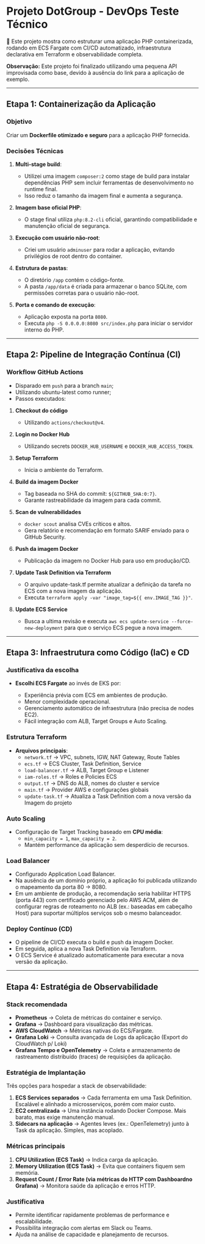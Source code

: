 # Projeto DotGroup - DevOps Teste Técnico

🚀 Este projeto mostra como estruturar uma aplicação PHP containerizada, rodando em ECS Fargate com CI/CD automatizado, infraestrutura declarativa em Terraform e observabilidade completa.

**Observação:** Este projeto foi finalizado utilizando uma pequena API improvisada como base, devido à ausência do link para a aplicação de exemplo.

---

## Etapa 1: Containerização da Aplicação

### Objetivo
Criar um **Dockerfile otimizado e seguro** para a aplicação PHP fornecida.

### Decisões Técnicas
1. **Multi-stage build**:
   - Utilizei uma imagem `composer:2` como stage de build para instalar dependências PHP sem incluir ferramentas de desenvolvimento no runtime final.
   - Isso reduz o tamanho da imagem final e aumenta a segurança.

2. **Imagem base oficial PHP**:
   - O stage final utiliza `php:8.2-cli` oficial, garantindo compatibilidade e manutenção oficial de segurança.

3. **Execução com usuário não-root**:
   - Criei um usuário `adminuser` para rodar a aplicação, evitando privilégios de root dentro do container.

4. **Estrutura de pastas**:
   - O diretório `/app` contém o código-fonte.
   - A pasta `/app/data` é criada para armazenar o banco SQLite, com permissões corretas para o usuário não-root.

5. **Porta e comando de execução**:
   - Aplicação exposta na porta `8080`.
   - Executa `php -S 0.0.0.0:8080 src/index.php` para iniciar o servidor interno do PHP.

---

## Etapa 2: Pipeline de Integração Contínua (CI)

### Workflow GitHub Actions
- Disparado em `push` para a branch `main`;
- Utilizando ubuntu-latest como runner;
- Passos executados:

1. **Checkout do código**  
   - Utilizando `actions/checkout@v4`.

2. **Login no Docker Hub**  
   - Utilizando secrets `DOCKER_HUB_USERNAME` e `DOCKER_HUB_ACCESS_TOKEN`.

3. **Setup Terraform**
   - Inicia o ambiente do Terraform.

4. **Build da imagem Docker**  
   - Tag baseada no SHA do commit: `${GITHUB_SHA:0:7}`.
   - Garante rastreabilidade da imagem para cada commit.

5. **Scan de vulnerabilidades**  
   - `docker scout` analisa CVEs críticos e altos.
   - Gera relatório e recomendação em formato SARIF enviado para o GitHub Security.

6. **Push da imagem Docker**  
   - Publicação da imagem no Docker Hub para uso em produção/CD.

7. **Update Task Definition via Terraform** 
   - O arquivo update-task.tf permite atualizar a definição da tarefa no ECS com a nova imagem da aplicação.
   - Executa `terraform apply -var "image_tag=${{ env.IMAGE_TAG }}"`.

8. **Update ECS Service**  
   - Busca a ultima revisão e executa `aws ecs update-service --force-new-deployment` para que o serviço ECS pegue a nova imagem.

---

## Etapa 3: Infraestrutura como Código (IaC) e CD

### Justificativa da escolha
- **Escolhi ECS Fargate** ao invés de EKS por:

  - Experiência prévia com ECS em ambientes de produção. 
  - Menor complexidade operacional.
  - Gerenciamento automático de infraestrutura (não precisa de nodes EC2).
  - Fácil integração com ALB, Target Groups e Auto Scaling.

### Estrutura Terraform
- **Arquivos principais**:
  - `network.tf` → VPC, subnets, IGW, NAT Gateway, Route Tables
  - `ecs.tf` → ECS Cluster, Task Definition, Service
  - `load-balancer.tf` → ALB, Target Group e Listener
  - `iam-roles.tf` → Roles e Policies ECS
  - `output.tf` → DNS do ALB, nomes do cluster e service
  - `main.tf` → Provider AWS e configurações globais
  - `update-task.tf` → Atualiza a Task Definition com a nova versão da Imagem do projeto

### Auto Scaling
- Configuração de Target Tracking baseado em **CPU média**:
  - `min_capacity = 1`, `max_capacity = 2`.
  - Mantém performance da aplicação sem desperdício de recursos.

### Load Balancer
- Configurado Application Load Balancer.
- Na ausência de um domínio próprio, a aplicação foi publicada utilizando o mapeamento da porta 80 → 8080.
- Em um ambiente de produção, a recomendação seria habilitar HTTPS (porta 443) com certificado gerenciado pelo AWS ACM, além de configurar regras de roteamento no ALB (ex.: baseadas em cabeçalho Host) para suportar múltiplos serviços sob o mesmo balanceador.

### Deploy Contínuo (CD)
- O pipeline de CI/CD executa o build e push da imagem Docker.
- Em seguida, aplica a nova Task Definition via Terraform.
- O ECS Service é atualizado automaticamente para executar a nova versão da aplicação.

---

## Etapa 4: Estratégia de Observabilidade

### Stack recomendada
- **Prometheus** → Coleta de métricas do container e serviço.
- **Grafana** → Dashboard para visualização das métricas.
- **AWS CloudWatch** → Métricas nativas do ECS/Fargate.
- **Grafana Loki** → Consulta avançada de Logs da aplicação (Export do CloudWatch p/ Loki)
- **Grafana Tempo e OpenTelemetry** → Coleta e armazenamento de rastreamento distribuído (traces) de requisições da aplicação. 

### Estratégia de Implantação
Três opções para hospedar a stack de observabilidade:  

1. **ECS Services separados** → Cada ferramenta em uma Task Definition. Escalável e alinhado a microsserviços, porém com maior custo.  
2. **EC2 centralizada** → Uma instância rodando Docker Compose. Mais barato, mas exige manutenção manual.  
3. **Sidecars na aplicação** → Agentes leves (ex.: OpenTelemetry) junto à Task da aplicação. Simples, mas acoplado.  

### Métricas principais
1. **CPU Utilization (ECS Task)** → Indica carga da aplicação.
2. **Memory Utilization (ECS Task)** → Evita que containers fiquem sem memória.
3. **Request Count / Error Rate (via métricas do HTTP com Dashboardno Grafana)** → Monitora saúde da aplicação e erros HTTP.

### Justificativa
- Permite identificar rapidamente problemas de performance e escalabilidade.
- Possibilita integração com alertas em Slack ou Teams.
- Ajuda na análise de capacidade e planejamento de recursos.
